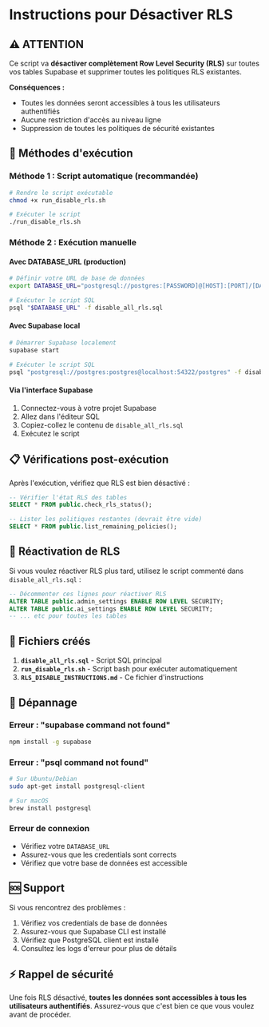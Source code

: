 # Instructions pour Désactiver RLS

## ⚠️ ATTENTION

Ce script va **désactiver complètement Row Level Security (RLS)** sur toutes vos tables Supabase et supprimer toutes les politiques RLS existantes.

**Conséquences :**
- Toutes les données seront accessibles à tous les utilisateurs authentifiés
- Aucune restriction d'accès au niveau ligne
- Suppression de toutes les politiques de sécurité existantes

## 🚀 Méthodes d'exécution

### Méthode 1 : Script automatique (recommandée)

```bash
# Rendre le script exécutable
chmod +x run_disable_rls.sh

# Exécuter le script
./run_disable_rls.sh
```

### Méthode 2 : Exécution manuelle

#### Avec DATABASE_URL (production)
```bash
# Définir votre URL de base de données
export DATABASE_URL="postgresql://postgres:[PASSWORD]@[HOST]:[PORT]/[DATABASE]"

# Exécuter le script SQL
psql "$DATABASE_URL" -f disable_all_rls.sql
```

#### Avec Supabase local
```bash
# Démarrer Supabase localement
supabase start

# Exécuter le script SQL
psql "postgresql://postgres:postgres@localhost:54322/postgres" -f disable_all_rls.sql
```

#### Via l'interface Supabase
1. Connectez-vous à votre projet Supabase
2. Allez dans l'éditeur SQL
3. Copiez-collez le contenu de `disable_all_rls.sql`
4. Exécutez le script

## 📋 Vérifications post-exécution

Après l'exécution, vérifiez que RLS est bien désactivé :

```sql
-- Vérifier l'état RLS des tables
SELECT * FROM public.check_rls_status();

-- Lister les politiques restantes (devrait être vide)
SELECT * FROM public.list_remaining_policies();
```

## 🔄 Réactivation de RLS

Si vous voulez réactiver RLS plus tard, utilisez le script commenté dans `disable_all_rls.sql` :

```sql
-- Décommenter ces lignes pour réactiver RLS
ALTER TABLE public.admin_settings ENABLE ROW LEVEL SECURITY;
ALTER TABLE public.ai_settings ENABLE ROW LEVEL SECURITY;
-- ... etc pour toutes les tables
```

## 📁 Fichiers créés

1. **`disable_all_rls.sql`** - Script SQL principal
2. **`run_disable_rls.sh`** - Script bash pour exécuter automatiquement
3. **`RLS_DISABLE_INSTRUCTIONS.md`** - Ce fichier d'instructions

## 🔧 Dépannage

### Erreur : "supabase command not found"
```bash
npm install -g supabase
```

### Erreur : "psql command not found"
```bash
# Sur Ubuntu/Debian
sudo apt-get install postgresql-client

# Sur macOS
brew install postgresql
```

### Erreur de connexion
- Vérifiez votre `DATABASE_URL`
- Assurez-vous que les credentials sont corrects
- Vérifiez que votre base de données est accessible

## 🆘 Support

Si vous rencontrez des problèmes :
1. Vérifiez vos credentials de base de données
2. Assurez-vous que Supabase CLI est installé
3. Vérifiez que PostgreSQL client est installé
4. Consultez les logs d'erreur pour plus de détails

## ⚡ Rappel de sécurité

Une fois RLS désactivé, **toutes les données sont accessibles à tous les utilisateurs authentifiés**. Assurez-vous que c'est bien ce que vous voulez avant de procéder.